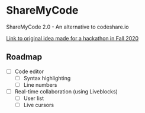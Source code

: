 # ShareMyCode
ShareMyCode 2.0 - An alternative to codeshare.io

[Link to original idea made for a hackathon in Fall 2020](https://github.com/RickyC0626-forks/sharemycode)

## Roadmap

- [ ] Code editor
  - [ ] Syntax highlighting
  - [ ] Line numbers
- [ ] Real-time collaboration (using Liveblocks)
  - [ ] User list
  - [ ] Live cursors
